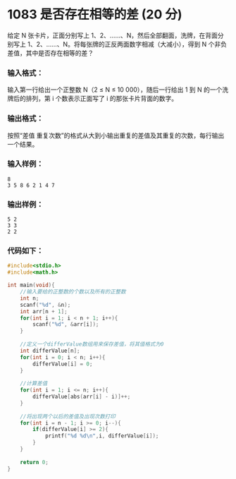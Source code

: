 # 1083 是否存在相等的差 (20 分)
给定 N 张卡片，正面分别写上 1、2、……、N，然后全部翻面，洗牌，在背面分别写上 1、2、……、N。将每张牌的正反两面数字相减（大减小），得到 N 个非负差值，其中是否存在相等的差？
### 输入格式：
输入第一行给出一个正整数 N（2 ≤ N ≤ 10 000），随后一行给出 1 到 N 的一个洗牌后的排列，第 i 个数表示正面写了 i 的那张卡片背面的数字。
### 输出格式：
按照“差值 重复次数”的格式从大到小输出重复的差值及其重复的次数，每行输出一个结果。
### 输入样例：
```
8
3 5 8 6 2 1 4 7
```
### 输出样例：
```
5 2
3 3
2 2
```
### 代码如下：
```c
#include<stdio.h>
#include<math.h>

int main(void){
    //输入要给的正整数的个数以及所有的正整数 
    int n;
    scanf("%d", &n);
    int arr[n + 1];
    for(int i = 1; i < n + 1; i++){
        scanf("%d", &arr[i]);
    }
    
    //定义一个differValue数组用来保存差值，将其值格式为0 
    int differValue[n];
    for(int i = 0; i < n; i++){
        differValue[i] = 0;
    }
    
    //计算差值 
    for(int i = 1; i <= n; i++){
        differValue[abs(arr[i] - i)]++;
    }
    
    //将出现两个以后的差值及出现次数打印 
    for(int i = n - 1; i >= 0; i--){
        if(differValue[i] >= 2){
            printf("%d %d\n",i, differValue[i]);
        }
    }
    
    return 0;
}
```